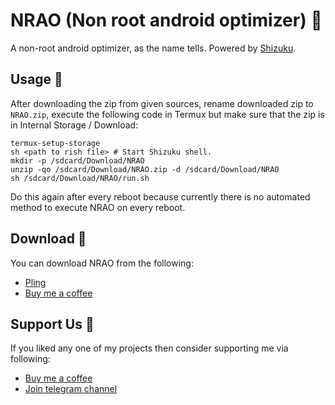 # NRAO (Non root android optimizer) 🚀
A non-root android optimizer, as the name tells. Powered by [Shizuku](https://play.google.com/store/apps/details?id=moe.shizuku.privileged.api).

## Usage 🔢
After downloading the zip from given sources, rename downloaded zip to `NRAO.zip`, execute the following code in Termux but make sure that the zip is in Internal Storage / Download:
```
termux-setup-storage
sh <path to rish file> # Start Shizuku shell.
mkdir -p /sdcard/Download/NRAO
unzip -qo /sdcard/Download/NRAO.zip -d /sdcard/Download/NRAO
sh /sdcard/Download/NRAO/run.sh
```
Do this again after every reboot because currently there is no automated method to execute NRAO on every reboot.

## Download 📲
You can download NRAO from the following:
- [Pling](https://www.pling.com/p/2033220)
- [Buy me a coffee](https://buymeacoffee.com/iamlooper/posts)

## Support Us 💙
If you liked any one of my projects then consider supporting me via following:
- [Buy me a coffee](https://buymeacoffee.com/iamlooper)
- [Join telegram channel](https://loopprojects.t.me)